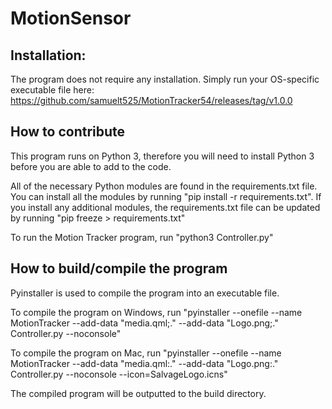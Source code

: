 # MotionSensor

## Installation:
The program does not require any installation. Simply run your OS-specific executable file here: https://github.com/samuelt525/MotionTracker54/releases/tag/v1.0.0

## How to contribute
<p>This program runs on Python 3, therefore you will need to install Python 3 before you are able to add to the code.</p>
<p>All of the necessary Python modules are found in the requirements.txt file. You can install all the modules by running "pip install -r requirements.txt". If you install any additional modules, the requirements.txt file can be updated by running "pip freeze > requirements.txt"</p>
<p>To run the Motion Tracker program, run "python3 Controller.py"</p>

## How to build/compile the program
<p>Pyinstaller is used to compile the program into an executable file.</p>
<p>To compile the program on Windows, run "pyinstaller --onefile --name MotionTracker --add-data "media.qml;." --add-data "Logo.png;." Controller.py --noconsole"</p>
<p>To compile the program on Mac, run "pyinstaller --onefile --name MotionTracker --add-data "media.qml:." --add-data "Logo.png:." Controller.py --noconsole --icon=SalvageLogo.icns"</p>
<p>The compiled program will be outputted to the build directory.</p>
